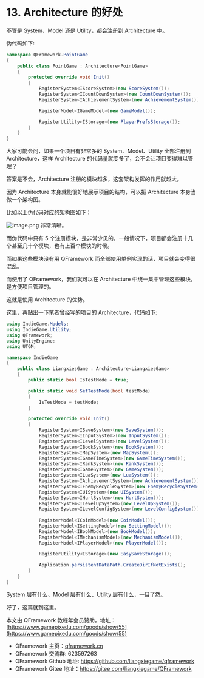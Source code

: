 ﻿# 13. Architecture 的好处


不管是 System、Model 还是 Utility，都会注册到 Architecture 中。

伪代码如下:
```csharp
namespace QFramework.PointGame
{
    public class PointGame : Architecture<PointGame>
    {
        protected override void Init()
        {
            RegisterSystem<IScoreSystem>(new ScoreSystem());
            RegisterSystem<ICountDownSystem>(new CountDownSystem());
            RegisterSystem<IAchievementSystem>(new AchievementSystem());

            RegisterModel<IGameModel>(new GameModel());

            RegisterUtility<IStorage>(new PlayerPrefsStorage());
        }
    }
}

```

大家可能会问，如果一个项目有非常多的 System、Model、Utility 全部注册到 Architecture，这样 Architecture 的代码量就变多了，会不会让项目变得难以管理？

答案是不会，Architecture 注册的模块越多，这套架构发挥的作用就越大。

因为 Architecture 本身就能很好地展示项目的结构，可以把 Architecture 本身当做一个架构图。

比如以上伪代码对应的架构图如下：

![image.png](https://file.liangxiegame.com/cc294f03-4171-4cb3-b774-b487688e51fb.png)
非常清晰。

而伪代码中只有 5 个注册模块，是非常少见的，一般情况下，项目都会注册十几个甚至几十个模块，也有上百个模块的时候。

而如果这些模块没有用 QFramework 而全部使用单例实现的话，项目就会变得很混乱。

而使用了 QFramework，我们就可以在 Architecture 中统一集中管理这些模块，是方便项目管理的。

这就是使用 Architecture 的优势。

这里，再贴出一下笔者曾经写的项目的 Architecture，代码如下:

```csharp
using IndieGame.Models;
using IndieGame.Utility;
using QFramework;
using UnityEngine;
using UTGM;

namespace IndieGame
{
    public class LiangxiesGame : Architecture<LiangxiesGame>
    {
        public static bool IsTestMode = true;

        public static void SetTestMode(bool testMode)
        {
            IsTestMode = testMode;
        }

        protected override void Init()
        {
            RegisterSystem<ISaveSystem>(new SaveSystem());
            RegisterSystem<IInputSystem>(new InputSystem());
            RegisterSystem<ILevelSystem>(new LevelSystem());
            RegisterSystem<IBookSystem>(new BookSystem());
            RegisterSystem<IMapSystem>(new MapSystem());
            RegisterSystem<IGameTimeSystem>(new GameTimeSystem());
            RegisterSystem<IRankSystem>(new RankSystem());
            RegisterSystem<IGameSystem>(new GameSystem());
            RegisterSystem<ILuaSystem>(new LuaSystem());
            RegisterSystem<IAchievementSystem>(new AchievementSystem());
            RegisterSystem<IEnemyRecycleSystem>(new EnemyRecycleSystem());
            RegisterSystem<IUISystem>(new UISystem());
            RegisterSystem<IHurtSystem>(new HurtSystem());
            RegisterSystem<ILevelUpSystem>(new LevelUpSystem());
            RegisterSystem<ILevelConfigSystem>(new LevelConfigSystem());
        
            RegisterModel<ICoinModel>(new CoinModel());
            RegisterModel<ISettingModel>(new SettingModel());
            RegisterModel<IBookModel>(new BookModel());
            RegisterModel<IMechanismModel>(new MechanismModel());
            RegisterModel<IPlayerModel>(new PlayerModel());
            
            RegisterUtility<IStorage>(new EasySaveStorage());

            Application.persistentDataPath.CreateDirIfNotExists();
        }
    }
}
```

System 层有什么、Model 层有什么、Utility 层有什么，一目了然。

好了，这篇就到这里。

本文由 QFramework 教程年会员赞助，地址：[https://www.gamepixedu.com/goods/show/55](https://www.gamepixedu.com/goods/show/55)

* QFramework 主页：[qframework.cn](https://qframework.cn)
* QFramework 交流群: 623597263
* QFramework Github 地址: <https://github.com/liangxiegame/qframework>
* QFramework Gitee 地址：<https://gitee.com/liangxiegame/QFramework>